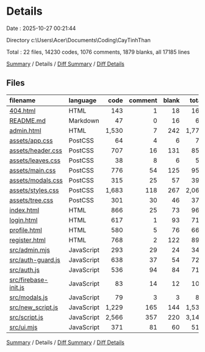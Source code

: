 # Details

Date : 2025-10-27 00:21:44

Directory c:\\Users\\Acer\\Documents\\Coding\\CayTinhThan

Total : 22 files,  14230 codes, 1076 comments, 1879 blanks, all 17185 lines

[Summary](results.md) / Details / [Diff Summary](diff.md) / [Diff Details](diff-details.md)

## Files
| filename | language | code | comment | blank | total |
| :--- | :--- | ---: | ---: | ---: | ---: |
| [404.html](/404.html) | HTML | 143 | 1 | 18 | 162 |
| [README.md](/README.md) | Markdown | 47 | 0 | 16 | 63 |
| [admin.html](/admin.html) | HTML | 1,530 | 7 | 242 | 1,779 |
| [assets/app.css](/assets/app.css) | PostCSS | 64 | 4 | 6 | 74 |
| [assets/header.css](/assets/header.css) | PostCSS | 707 | 16 | 131 | 854 |
| [assets/leaves.css](/assets/leaves.css) | PostCSS | 38 | 8 | 6 | 52 |
| [assets/main.css](/assets/main.css) | PostCSS | 776 | 54 | 125 | 955 |
| [assets/modals.css](/assets/modals.css) | PostCSS | 315 | 25 | 57 | 397 |
| [assets/styles.css](/assets/styles.css) | PostCSS | 1,683 | 118 | 267 | 2,068 |
| [assets/tree.css](/assets/tree.css) | PostCSS | 301 | 30 | 46 | 377 |
| [index.html](/index.html) | HTML | 866 | 25 | 73 | 964 |
| [login.html](/login.html) | HTML | 617 | 1 | 93 | 711 |
| [profile.html](/profile.html) | HTML | 580 | 5 | 76 | 661 |
| [register.html](/register.html) | HTML | 768 | 2 | 122 | 892 |
| [src/admin.mjs](/src/admin.mjs) | JavaScript | 293 | 29 | 24 | 346 |
| [src/auth-guard.js](/src/auth-guard.js) | JavaScript | 638 | 37 | 54 | 729 |
| [src/auth.js](/src/auth.js) | JavaScript | 536 | 94 | 84 | 714 |
| [src/firebase-init.js](/src/firebase-init.js) | JavaScript | 83 | 14 | 12 | 109 |
| [src/modals.js](/src/modals.js) | JavaScript | 79 | 3 | 3 | 85 |
| [src/new\_script.js](/src/new_script.js) | JavaScript | 1,229 | 165 | 144 | 1,538 |
| [src/script.js](/src/script.js) | JavaScript | 2,566 | 357 | 220 | 3,143 |
| [src/ui.mjs](/src/ui.mjs) | JavaScript | 371 | 81 | 60 | 512 |

[Summary](results.md) / Details / [Diff Summary](diff.md) / [Diff Details](diff-details.md)